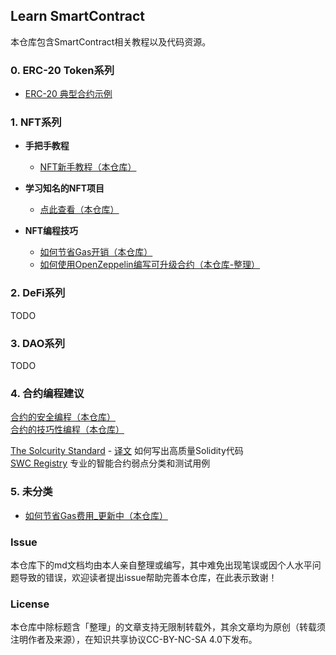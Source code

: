 ## Learn SmartContract

本仓库包含SmartContract相关教程以及代码资源。
### 0. ERC-20 Token系列
- [ERC-20 典型合约示例](./nft_series/erc20_example.md)

### 1. NFT系列

- **手把手教程**
  - [NFT新手教程（本仓库）](./nft_beginner_series)


- **学习知名的NFT项目**
  - [点此查看（本仓库）](./other/learn_famous_project_code.md)


- **NFT编程技巧**
  - [如何节省Gas开销（本仓库）](./nft_series/saving_gas_coding.md)
  - [如何使用OpenZeppelin编写可升级合约（本仓库-整理）](./other/how_to_upgrade_contract.md)
### 2. DeFi系列
TODO

### 3. DAO系列
TODO

### 4. 合约编程建议

[合约的安全编程（本仓库）](./other/security_coding.md)  
[合约的技巧性编程（本仓库）](./other/skilled_coding.md)  

[The Solcurity Standard][2] - [译文][3] 如何写出高质量Solidity代码  
[SWC Registry][4] 专业的智能合约弱点分类和测试用例

### 5. 未分类
- [如何节省Gas费用_更新中（本仓库）](./other/saving_gas_coding.md)

[1]: https://www.solidnoob.com/blog/good-nft-contract-patterns
[2]: https://github.com/transmissions11/solcurity
[3]: https://mp.weixin.qq.com/s/fcNz4P52Ku0Ey469zqdX2A
[4]: https://swcregistry.io/

### Issue
本仓库下的md文档均由本人亲自整理或编写，其中难免出现笔误或因个人水平问题导致的错误，欢迎读者提出issue帮助完善本仓库，在此表示致谢！

### License
本仓库中除标题含「整理」的文章支持无限制转载外，其余文章均为原创（转载须注明作者及来源），在知识共享协议CC-BY-NC-SA 4.0下发布。